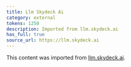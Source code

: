```yaml
---
title: Llm Skydeck Ai
category: external
tokens: 1250
description: Imported from llm.skydeck.ai
has_full: true
source_url: https://llm.skydeck.ai
---
```


This content was imported from [llm.skydeck.ai](https://llm.skydeck.ai).
